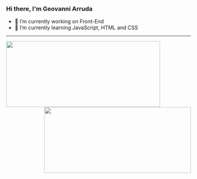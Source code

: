 ### Hi there, I'm Geovanni Arruda



- 🔭 I’m currently working on Front-End
- 🌱 I’m currently learning JavaScript, HTML and CSS
<hr>
<div>
  <a href="https://github.com/geovanniarruda">
  <img align = "left" height="180em" width="420em" src="https://github-readme-stats.vercel.app/api?username=geovanniarruda&&show_icons=true&theme=tokyonight&hide=contribs,issues"/>
  <img align= "right" height="180em"  width="400em" src="https://github-readme-stats.vercel.app/api/top-langs/?username=geovanniarruda&layout=compact"/>
</div>






